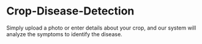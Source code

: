 # Crop-Disease-Detection
Simply upload a photo or enter details about your crop, and our system will analyze the symptoms to identify the disease. 
